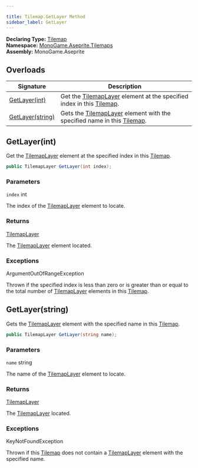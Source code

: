 ```yaml
---

title: Tilemap.GetLayer Method
sidebar_label: GetLayer
---
```

**Declaring Type:** [Tilemap](../)  
**Namespace:** [MonoGame.Aseprite.Tilemaps](../../)  
**Assembly:** MonoGame.Aseprite

## Overloads

| Signature                           | Description                                                                                                          |
| ----------------------------------- | -------------------------------------------------------------------------------------------------------------------- |
| [GetLayer(int)](#getlayerint)       | Get the [TilemapLayer](../../TilemapLayer/) element at the specified index in this [Tilemap](../).   |
| [GetLayer(string)](#getlayerstring) | Gets the [TilemapLayer](../../TilemapLayer/) element with the specified name in this [Tilemap](../). |

## GetLayer(int)

Get the [TilemapLayer](../../TilemapLayer/) element at the specified index in this [Tilemap](../).

```csharp
public TilemapLayer GetLayer(int index);
```

### Parameters

`index`  int

The index of the [TilemapLayer](../../TilemapLayer/) element to locate.

### Returns

[TilemapLayer](../../TilemapLayer/)

The [TilemapLayer](../../TilemapLayer/) element located.

### Exceptions

ArgumentOutOfRangeException

Thrown if the specified index is less than zero or is greater than or equal to the total number of [TilemapLayer](../../TilemapLayer/) elements in this [Tilemap](../).

## GetLayer(string)

Gets the [TilemapLayer](../../TilemapLayer/) element with the specified name in this [Tilemap](../).

```csharp
public TilemapLayer GetLayer(string name);
```

### Parameters

`name`  string

The name of the [TilemapLayer](../../TilemapLayer/) element to locate.

### Returns

[TilemapLayer](../../TilemapLayer/)

The [TilemapLayer](../../TilemapLayer/) located.

### Exceptions

KeyNotFoundException

Thrown if this [Tilemap](../) does not contain a [TilemapLayer](../../TilemapLayer/) element with the  specified name.


